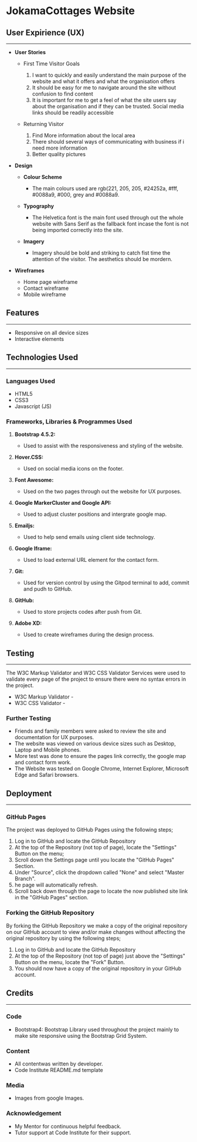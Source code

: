 # JokamaCottages Website
## **User Expirience (UX)**
___
* **User Stories**
  * First Time Visitor Goals
    1. I want to quickly and easily understand the main purpose of the website and what it offers and what the organisation offers
    1. It should be easy for me to navigate around the site without confusion to find content
    1. It is important for me to get a feel of what the site users say about the organisation and if they can be trusted. Social media links should be readily accessible
  
  * Returning Visitor
    1. Find More information about the local area
    1. There should several ways of communicating with business if i need more information
    1. Better quality pictures

* **Design**
    
    * **Colour Scheme**

        * The main colours used are rgb(221, 205, 205, #24252a, #fff, #0088a9, #000, grey and #0088a9.

    * **Typography**

        * The Helvetica font is the main font used through out the whole website with Sans Serif as the fallback font incase the font is not being imported correctly into the site.

    * **Imagery**

        * Imagery should be bold and striking to catch fist time the attention of the visitor. The aesthetics should be mordern.

* **Wireframes**

    * Home page wireframe
    * Contact wireframe
    * Mobile wireframe
    
## **Features**
___
* Responsive on all device sizes
* Interactive elements

##  **Technologies Used**
___
### **Languages Used**
* HTML5
* CSS3 
* Javascript (JS) 

### **Frameworks, Libraries & Programmes Used**
1. **Bootstrap 4.5.2:**

    * Used to assist with the responsiveness and styling of the website.
1. **Hover.CSS:**

    * Used on social media icons on the footer.
1. **Font Awesome:**

    * Used on the two pages through out the website for UX purposes.
1. **Google MarkerCluster and Google API:**

    * Used to adjust cluster positions and intergrate google map.
1. **Emailjs:** 

    * Used to help send emails using client side technology.
1. **Google Iframe:**

    * Used to load external URL element for the contact form.
1. **Git:**

    * Used for version control by using the Gitpod terminal to add, commit and pudh to GitHub.
1. **GitHub:**

    * Used to store projects codes after push from Git.
1. **Adobe XD:**

    * Used to create wireframes during the design process.

## **Testing**
___
The W3C Markup Validator and W3C CSS Validator Services were used to validate every page of the project to ensure there were no syntax errors in the project.


* W3C Markup Validator - 
* W3C CSS Validator -

### **Further Testing**
* Friends and family members were asked to review the site and documentation for UX purposes.
* The website was viewed on various device sizes such as Desktop, Laptop and Mobile phones.
* More test was done to ensure the pages link correctly, the google map and contact form work.
* The Website was tested on Google Chrome, Internet Explorer, Microsoft Edge and Safari browsers.

## **Deployment**
___

### **GitHub Pages**
The project was deployed to GitHub Pages using the following steps;

1. Log in to GitHub and locate the GitHub Repository
1. At the top of the Repository (not top of page), locate the "Settings" Button on the menu;
1. Scroll down the Settings page until you locate the "GitHub Pages" Section.
1. Under "Source", click the dropdown called "None" and select "Master Branch".
1. he page will automatically refresh.
1. Scroll back down through the page to locate the now published site link in the "GitHub Pages" section.

### **Forking the GitHub Repository**
By forking the GitHub Repository we make a copy of the original repository on our GitHub account to view and/or make changes without affecting the original repository by using the following steps;

1. Log in to GitHub and locate the GitHub Repository
1. At the top of the Repository (not top of page) just above the "Settings" Button on the menu, locate the "Fork" Button.
1. You should now have a copy of the original repository in your GitHub account.

## **Credits**
___
### **Code**

* Bootstrap4: Bootstrap Library used throughout the project mainly to make site responsive using the Bootstrap Grid System.

### **Content**

* All contentwas written by developer.
* Code Institute README.md template

### **Media**

* Images from google Images.

### **Acknowledgement**

* My Mentor for continuous helpful feedback.
* Tutor support at Code Institute for their support.



    
       

